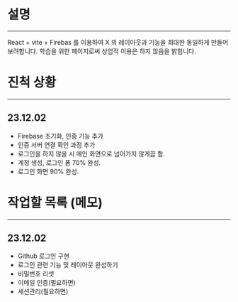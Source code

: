 # 설명

---

React + vite + Firebas 를 이용하여
X 의 레이아웃과 기능을 최대한 동일하게 만들어보려합니다.
학습을 위한 페이지로써 상업적 이용은 하지 않음을 밝힙니다.

# 진척 상황

---

## 23.12.02

- Firebase 초기화, 인증 기능 추가
- 인증 서버 연결 확인 과정 추가
- 로그인을 하지 않을 시 메인 화면으로 넘어가지 않게끔 함.
- 계정 생성, 로그인 폼 70% 완성.
- 로그인 화면 90% 완성.

# 작업할 목록 (메모)

---

## 23.12.02

- Github 로그인 구현
- 로그인 관련 기능 및 레이아웃 완성하기
- 비밀번호 리셋
- 이메일 인증(필요하면)
- 세션관리(필요하면)
